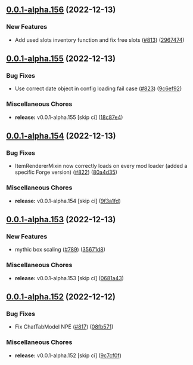 ## [0.0.1-alpha.156](https://github.com/Wynntils/Artemis/compare/v0.0.1-alpha.155...v0.0.1-alpha.156) (2022-12-13)


### New Features

* Add used slots inventory function and fix free slots ([#813](https://github.com/Wynntils/Artemis/issues/813)) ([2967474](https://github.com/Wynntils/Artemis/commit/296747463888770514feaa8c10f2b9577117a850))

## [0.0.1-alpha.155](https://github.com/Wynntils/Artemis/compare/v0.0.1-alpha.154...v0.0.1-alpha.155) (2022-12-13)


### Bug Fixes

* Use correct date object in config loading fail case ([#823](https://github.com/Wynntils/Artemis/issues/823)) ([9c6ef92](https://github.com/Wynntils/Artemis/commit/9c6ef922ce64202c1bf50a05cf9b7db522aad890))


### Miscellaneous Chores

* **release:** v0.0.1-alpha.155 [skip ci] ([18c87e4](https://github.com/Wynntils/Artemis/commit/18c87e429410a728c190306641f74df5ba704522))

## [0.0.1-alpha.154](https://github.com/Wynntils/Artemis/compare/v0.0.1-alpha.153...v0.0.1-alpha.154) (2022-12-13)


### Bug Fixes

* ItemRendererMixin now correctly loads on every mod loader (added a specific Forge version) ([#822](https://github.com/Wynntils/Artemis/issues/822)) ([80a4d35](https://github.com/Wynntils/Artemis/commit/80a4d35b5fe01545be0d76d8ec1544cf82121198))


### Miscellaneous Chores

* **release:** v0.0.1-alpha.154 [skip ci] ([9f3a1fd](https://github.com/Wynntils/Artemis/commit/9f3a1fd111b1560c648662c0e2a60f97657cd1dd))

## [0.0.1-alpha.153](https://github.com/Wynntils/Artemis/compare/v0.0.1-alpha.152...v0.0.1-alpha.153) (2022-12-13)


### New Features

* mythic box scaling ([#789](https://github.com/Wynntils/Artemis/issues/789)) ([35671d8](https://github.com/Wynntils/Artemis/commit/35671d87c14dea681f8302ff33c424de37d97a9e))


### Miscellaneous Chores

* **release:** v0.0.1-alpha.153 [skip ci] ([0681a43](https://github.com/Wynntils/Artemis/commit/0681a43b2fe25ba5b7010ed7685a8a4804d53c51))

## [0.0.1-alpha.152](https://github.com/Wynntils/Artemis/compare/v0.0.1-alpha.151...v0.0.1-alpha.152) (2022-12-12)


### Bug Fixes

* Fix ChatTabModel NPE ([#817](https://github.com/Wynntils/Artemis/issues/817)) ([08fb571](https://github.com/Wynntils/Artemis/commit/08fb5712f343d0a89055c904c48912f6afd9649a))


### Miscellaneous Chores

* **release:** v0.0.1-alpha.152 [skip ci] ([9c7cf0f](https://github.com/Wynntils/Artemis/commit/9c7cf0fef6c5bcf383dde9e8397efd402b583322))

